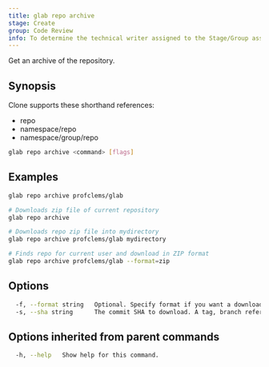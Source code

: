 ```yaml
---
title: glab repo archive
stage: Create
group: Code Review
info: To determine the technical writer assigned to the Stage/Group associated with this page, see https://about.gitlab.com/handbook/product/ux/technical-writing/#assignments
---
```


<!--
This documentation is auto generated by a script.
Please do not edit this file directly. Run `make gen-docs` instead.
-->

Get an archive of the repository.

## Synopsis

Clone supports these shorthand references:

- repo
- namespace/repo
- namespace/group/repo

```bash title="terminal"
glab repo archive <command> [flags]
```

## Examples

```bash title="terminal"
glab repo archive profclems/glab

# Downloads zip file of current repository
glab repo archive

# Downloads repo zip file into mydirectory
glab repo archive profclems/glab mydirectory

# Finds repo for current user and download in ZIP format
glab repo archive profclems/glab --format=zip
```

## Options

```bash title="terminal"
  -f, --format string   Optional. Specify format if you want a downloaded archive: tar.gz, tar.bz2, tbz, tbz2, tb2, bz2, tar, zip. (default "zip")
  -s, --sha string      The commit SHA to download. A tag, branch reference, or SHA can be used. Defaults to the tip of the default branch if not specified.
```

## Options inherited from parent commands

```bash title="terminal"
  -h, --help   Show help for this command.
```
